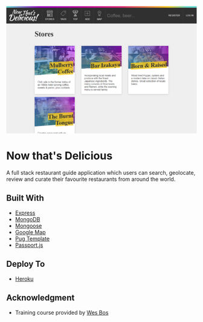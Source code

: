 ![Now that's Delicious](/public/images/now-thats-delicious.jpg "Now that's Delicious")

# Now that's Delicious

A full stack restaurant guide application which users can search, geolocate, review and curate their favourite restaurants from around the world.

## Built With

- [Express](https://expressjs.com/)
- [MongoDB](https://www.mongodb.com/)
- [Mongoose](https://mongoosejs.com/)
- [Google Map](https://developers.google.com/maps/documentation)
- [Pug Template](https://pugjs.org/)
- [Passport.js](http://www.passportjs.org/)

## Deploy To

- [Heroku](https://www.heroku.com/)

## Acknowledgment

- Training course provided by [Wes Bos](https://wesbos.com/)
